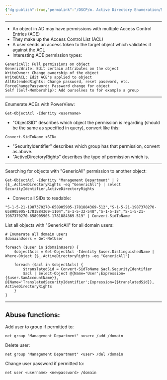 ```yaml
---
{"dg-publish":true,"permalink":"/OSCP/m. Active Directory Enumeration/5. Object Permissions/"}
---
```


------
- An object in AD may have permissions with multiple Access Control Entries (ACE)
- They make up the Access Control List (ACL)
- A user sends an access token to the target object which validates it against the ACL
- Interesting ACE permission types:
```
GenericAll: Full permissions on object
GenericWrite: Edit certain attributes on the object
WriteOwner: Change ownership of the object
WriteDACL: Edit ACE's applied to object
AllExtendedRights: Change password, reset password, etc.
ForceChangePassword: Password change for object
Self (Self-Membership): Add ourselves to for example a group
```

----------
Enumerate ACEs with PowerView:
```
Get-ObjectAcl -Identity <username>
```
- "ObjectSID" describes which object the permission is regarding (should be the same as specified in query), convert like this:
```
Convert-SidToName <SID>
```
- "SecurityIdentifier" describes which group has that permission, convert as above.
- "ActiveDirectoryRights" describes the type of permission which is.

---------------
Searching for objects with "GenericAll" permission to another object:
```
Get-ObjectAcl -Identity "Management Department" | ? {$_.ActiveDirectoryRights -eq "GenericAll"} | select SecurityIdentifier,ActiveDirectoryRights
```
- Convert all SIDs to readable:
```
"S-1-5-21-1987370270-658905905-1781884369-512","S-1-5-21-1987370270-658905905-1781884369-1104","S-1-5-32-548","S-1-5-18","S-1-5-21-1987370270-658905905-1781884369-519" | Convert-SidToName
```

List all objects with "GenericAll" for all domain users:
```
# Enumerate all domain users
$domainUsers = Get-NetUser

foreach ($user in $domainUsers) {
    $objectAcls = Get-ObjectAcl -Identity $user.DistinguishedName | Where-Object {$_.ActiveDirectoryRights -eq "GenericAll"}
    
    foreach ($acl in $objectAcls) {
        $translatedSid = Convert-SidToName $acl.SecurityIdentifier
        $acl | Select-Object @{Name='User';Expression={$user.SamAccountName}}, @{Name='TranslatedSecurityIdentifier';Expression={$translatedSid}}, ActiveDirectoryRights
    }
}
```

--------------
## Abuse functions:

Add user to group if permitted to:
```
net group "Management Department" <user> /add /domain
```
Delete user:
```
net group "Management Department" <user> /del /domain
```

Change user password if permitted to:
```
net user <username> <newpassword> /domain
```
